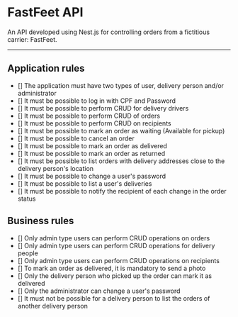 # FastFeet API

An API developed using Nest.js for controlling orders from a fictitious carrier: FastFeet.

---

## Application rules

- [] The application must have two types of user, delivery person and/or administrator
- [] It must be possible to log in with CPF and Password
- [] It must be possible to perform CRUD for delivery drivers
- [] It must be possible to perform CRUD of orders
- [] It must be possible to perform CRUD on recipients
- [] It must be possible to mark an order as waiting (Available for pickup)
- [] It must be possible to cancel an order
- [] It must be possible to mark an order as delivered
- [] It must be possible to mark an order as returned
- [] It must be possible to list orders with delivery addresses close to the delivery person's location
- [] It must be possible to change a user's password
- [] It must be possible to list a user's deliveries
- [] It must be possible to notify the recipient of each change in the order status

## Business rules

- [] Only admin type users can perform CRUD operations on orders
- [] Only admin type users can perform CRUD operations for delivery people
- [] Only admin type users can perform CRUD operations on recipients
- [] To mark an order as delivered, it is mandatory to send a photo
- [] Only the delivery person who picked up the order can mark it as delivered
- [] Only the administrator can change a user's password
- [] It must not be possible for a delivery person to list the orders of another delivery person
